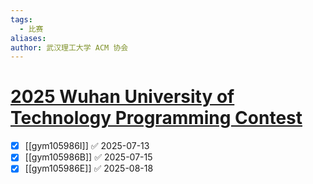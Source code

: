 ```yaml
---
tags:
  - 比赛
aliases: 
author: 武汉理工大学 ACM 协会
---
```

# [2025 Wuhan University of Technology Programming Contest](https://codeforces.com/gym/105986)

- [x] [[gym105986I]] ✅ 2025-07-13
- [x] [[gym105986B]] ✅ 2025-07-15
- [x] [[gym105986E]] ✅ 2025-08-18
